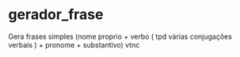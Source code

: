 # gerador_frase
Gera frases simples (nome proprio + verbo ( tpd várias conjugações verbais ) + pronome + substantivo) 
vtnc